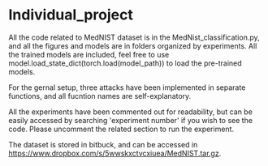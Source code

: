 # Individual_project

All the code related to MedNIST dataset is in the MedNist_classification.py, and all the figures and models are in folders organized by experiments. All the trained models are included, feel free to use model.load_state_dict(torch.load(model_path)) to load the pre-trained models. 

For the gernal setup, three attacks have been implemented in separate functions, and all fucntion names are self-explanatory.

All the experiments have been commented out for readability, but can be easily accessed by searching 'experiment number' if you wish to see the code. Please uncomment the related section to run the experiment.  

The dataset is stored in bitbuck, and can be accessed in https://www.dropbox.com/s/5wwskxctvcxiuea/MedNIST.tar.gz. 






